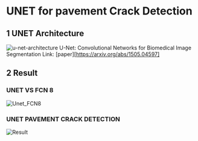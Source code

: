 UNET for pavement Crack Detection
=============

1 UNET Architecture
-------------
![u-net-architecture](https://user-images.githubusercontent.com/77031554/120881357-741e1300-c60b-11eb-9bbd-a35f800344ce.png)
U-Net: Convolutional Networks for Biomedical Image Segmentation
Link: [paper][https://arxiv.org/abs/1505.04597]

2 Result
-------------
###  UNET VS FCN 8
![Unet_FCN8](https://user-images.githubusercontent.com/77031554/120881300-0376f680-c60b-11eb-8082-6f2d333e0c19.gif)
### UNET PAVEMENT CRACK DETECTION
![Result](https://user-images.githubusercontent.com/77031554/120881316-1be71100-c60b-11eb-8b19-e6528d340d08.gif)

